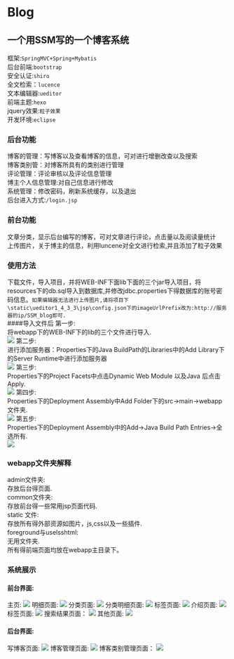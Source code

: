 # Blog
## 一个用SSM写的一个博客系统
框架:`SpringMVC+Spring+Mybatis`<br>
后台前端:`bootstrap`<br>
安全认证:`shiro`<br>
全文检索：`lucence`<br>
文本编辑器:`ueditor`<br>
前端主题:`hexo`<br>
jquery效果:`粒子效果`<br>
开发环境:`eclipse`<br>
### 后台功能
博客的管理：写博客以及查看博客的信息，可对进行增删改查以及搜索<br>
博客类别管：对博客所具有的类别进行管理<br>
评论管理：评论审核以及评论信息管理<br>
博主个人信息管理:对自己信息进行修改<br>
系统管理：修改密码，刷新系统缓存，以及退出<br>
后台进入方式:`/login.jsp`<br>
### 前台功能
文章分类，显示后台编写的博客，可对文章进行评论，点击量以及阅读量统计<br>
上传图片，关于博主的信息，利用luncene对全文进行检索,并且添加了粒子效果<br>
### 使用方法
下载文件，导入项目，并将WEB-INF下面lib下面的三个jar导入项目，将resources下的db.sql导入到数据库,并修改jdbc.properties下得数据库的账号密码信息。`如果编辑器无法进行上传图片,请将项目下\static\ueditor1_4_3_3\jsp\config.json下的imageUrlPrefix改为:http://服务器的ip/SSM_blog即可.`<br>
####导入文件后
第一步:<br>
将webapp下的WEB-INF下的lib的三个文件进行导入.<br>
![](https://github.com/SinceNovember/Blog/blob/master/backgroundimage/1.png)
第二步:<br>
进行添加服务器：Properties下的Java BuildPath的Libraries中的Add Library下的Server Runtime中进行添加服务器<br>
![](https://github.com/SinceNovember/Blog/blob/master/backgroundimage/2.png)
第三步:<br>
Properties下的Project Facets中点击Dynamic Web Module 以及Java 后点击Apply.<br>
![](https://github.com/SinceNovember/Blog/blob/master/backgroundimage/3.png)
第四步:<br>
Properties下的Deployment Assembly中Add Folder下的src->main->webapp文件夹.<br>
![](https://github.com/SinceNovember/Blog/blob/master/backgroundimage/4.png)
第五步:<br>
Properties下的Deployment Assembly中的Add->Java Build Path Entries->全选所有.<br>
![](https://github.com/SinceNovember/Blog/blob/master/backgroundimage/5.png)
### webapp文件夹解释
admin文件夹:<br>
存放后台得页面.<br>
common文件夹:<br>
存放前台得一些常用jsp页面代码.<br>
static 文件:<br>
存放所有得外部资源如图片，js,css以及一些插件.<br>
foreground与uselsshtml:<br>
无用文件夹.<br>
所有得前端页面均放在webapp主目录下。<br>
### 系统展示
#### 前台界面:
主页:
![](https://github.com/SinceNovember/Blog/blob/master/backgroundimage/index.png)
明细页面:
![](https://github.com/SinceNovember/Blog/blob/master/backgroundimage/detail.png)
分类页面:
![](https://github.com/SinceNovember/Blog/blob/master/backgroundimage/category.png)
分类明细页面:
![](https://github.com/SinceNovember/Blog/blob/master/backgroundimage/categories.png)
标签页面:
![](https://github.com/SinceNovember/Blog/blob/master/backgroundimage/tags.png)
介绍页面:
![](https://github.com/SinceNovember/Blog/blob/master/backgroundimage/about.png)
标签页面:
![](https://github.com/SinceNovember/Blog/blob/master/backgroundimage/tags.png)
搜索结果页面：
![](https://github.com/SinceNovember/Blog/blob/master/backgroundimage/search.png)
其他页面:
![](https://github.com/SinceNovember/Blog/blob/master/backgroundimage/other.png)
#### 后台界面:
写博客页面:
![](https://github.com/SinceNovember/Blog/blob/master/backgroundimage/writeblog.png)
博客管理页面:
![](https://github.com/SinceNovember/Blog/blob/master/backgroundimage/blogmanager.png)
博客类别管理页面：
![](https://github.com/SinceNovember/Blog/blob/master/backgroundimage/blogtype.png)

